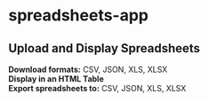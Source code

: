 # spreadsheets-app

## Upload and Display Spreadsheets  
**Download formats:** CSV, JSON, XLS, XLSX  
**Display in an HTML Table**  
**Export spreadsheets to:** CSV, JSON, XLS, XLSX 
